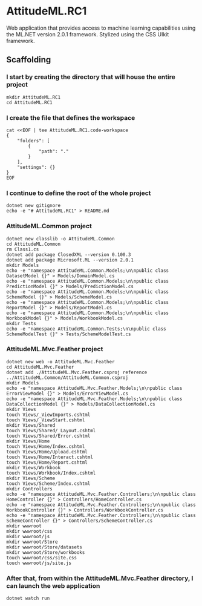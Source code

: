 # AttitudeML.RC1

Web application that provides access to machine learning capabilities using the ML.NET version 2.0.1 framework.
Stylized using the CSS UIkit framework.

## Scaffolding

### I start by creating the directory that will house the entire project

```shell
mkdir AttitudeML.RC1
cd AttitudeML.RC1
```

### I create the file that defines the workspace

```shell
cat <<EOF | tee AttitudeML.RC1.code-workspace
{
	"folders": [
		{
			"path": "."
		}
	],
	"settings": {}
}
EOF
```

### I continue to define the root of the whole project

```shell
dotnet new gitignore
echo -e "# AttitudeML.RC1" > README.md
```

### AttitudeML.Common project

```shell
dotnet new classlib -o AttitudeML.Common
cd AttitudeML.Common
rm Class1.cs
dotnet add package ClosedXML --version 0.100.3
dotnet add package Microsoft.ML --version 2.0.1
mkdir Models
echo -e "namespace AttitudeML.Common.Models;\n\npublic class DatasetModel {}" > Models/DomainModel.cs
echo -e "namespace AttitudeML.Common.Models;\n\npublic class PredictionModel {}" > Models/PredictionModel.cs
echo -e "namespace AttitudeML.Common.Models;\n\npublic class SchemeModel {}" > Models/SchemeModel.cs
echo -e "namespace AttitudeML.Common.Models;\n\npublic class ReportModel {}" > Models/ReportModel.cs
echo -e "namespace AttitudeML.Common.Models;\n\npublic class WorkbookModel {}" > Models/WorkbookModel.cs
mkdir Tests
echo -e "namespace AttitudeML.Common.Tests;\n\npublic class SchemeModelTest {}" > Tests/SchemeModelTest.cs
```

### AttitudeML.Mvc.Feather project

```shell
dotnet new web -o AttitudeML.Mvc.Feather
cd AttitudeML.Mvc.Feather
dotnet add ./AttitudeML.Mvc.Feather.csproj reference ../AttitudeML.Common/AttitudeML.Common.csproj
mkdir Models
echo -e "namespace AttitudeML.Mvc.Feather.Models;\n\npublic class ErrorViewModel {}" > Models/ErrorViewModel.cs
echo -e "namespace AttitudeML.Mvc.Feather.Models;\n\npublic class DataCollectionModel {}" > Models/DataCollectionModel.cs
mkdir Views
touch Views/_ViewImports.cshtml
touch Views/_ViewStart.cshtml
mkdir Views/Shared
touch Views/Shared/_Layout.cshtml
touch Views/Shared/Error.cshtml
mkdir Views/Home
touch Views/Home/Index.cshtml
touch Views/Home/Upload.cshtml
touch Views/Home/Interact.cshtml
touch Views/Home/Report.cshtml
mkdir Views/Workbook
touch Views/Workbook/Index.cshtml
mkdir Views/Scheme
touch Views/Scheme/Index.cshtml
mkdir Controllers
echo -e "namespace AttitudeML.Mvc.Feather.Controllers;\n\npublic class HomeController {}" > Controllers/HomeController.cs
echo -e "namespace AttitudeML.Mvc.Feather.Controllers;\n\npublic class WorkbookController {}" > Controllers/WorkbookController.cs
echo -e "namespace AttitudeML.Mvc.Feather.Controllers;\n\npublic class SchemeController {}" > Controllers/SchemeController.cs
mkdir wwwroot
mkdir wwwroot/css
mkdir wwwroot/js
mkdir wwwroot/Store
mkdir wwwroot/Store/datasets
mkdir wwwroot/Store/workbooks
touch wwwroot/css/site.css
touch wwwroot/js/site.js
```

### After that, from within the AttitudeML.Mvc.Feather directory, I can launch the web application

```shell
dotnet watch run
```


